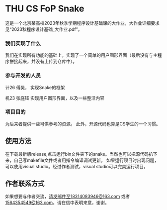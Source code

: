 # THU CS FoP Snake

这是一个北京某高校2023年秋季学期程序设计基础课的大作业，大作业详细要求见“2023秋程序设计基础_大作业.pdf”。

### 我们实现了什么

我们在实现所有功能的基础上，实现了一个简单的用户图形界面（最后没有与主程序拼接起来，并没有上传到仓库中）。

### 参与开发的人员

计26 傅昊， 实现Snake的框架

机23 张庭钰 实现用户图形界面，以及一些整活内容

### 项目目的

为后来者提供一些可供参考的资源。 此外，开源代码也算是CS学生的一个习惯。

## 使用方法

在下载最新版release,点击运行bin文件夹下的snake。当然也可以把源代码扒下来，自己写makefile文件或者用指令编译调试更新。
如果运行项目时出现问题，可以使用visual studio。经过作者测试，visual studio可以完美运行项目。

## 作者联系方式

如果想要与作者交流，请发邮件至18314083946@163.com 或者 1564354549@163.com。请在信中表明来意，谢谢。
